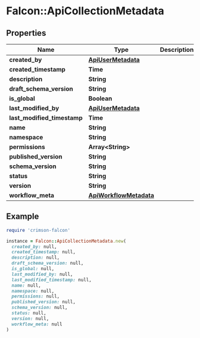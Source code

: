 # Falcon::ApiCollectionMetadata

## Properties

| Name | Type | Description | Notes |
| ---- | ---- | ----------- | ----- |
| **created_by** | [**ApiUserMetadata**](ApiUserMetadata.md) |  | [optional] |
| **created_timestamp** | **Time** |  |  |
| **description** | **String** |  |  |
| **draft_schema_version** | **String** |  | [optional] |
| **is_global** | **Boolean** |  |  |
| **last_modified_by** | [**ApiUserMetadata**](ApiUserMetadata.md) |  | [optional] |
| **last_modified_timestamp** | **Time** |  |  |
| **name** | **String** |  |  |
| **namespace** | **String** |  |  |
| **permissions** | **Array&lt;String&gt;** |  | [optional] |
| **published_version** | **String** |  | [optional] |
| **schema_version** | **String** |  |  |
| **status** | **String** |  | [optional] |
| **version** | **String** |  | [optional] |
| **workflow_meta** | [**ApiWorkflowMetadata**](ApiWorkflowMetadata.md) |  | [optional] |

## Example

```ruby
require 'crimson-falcon'

instance = Falcon::ApiCollectionMetadata.new(
  created_by: null,
  created_timestamp: null,
  description: null,
  draft_schema_version: null,
  is_global: null,
  last_modified_by: null,
  last_modified_timestamp: null,
  name: null,
  namespace: null,
  permissions: null,
  published_version: null,
  schema_version: null,
  status: null,
  version: null,
  workflow_meta: null
)
```

